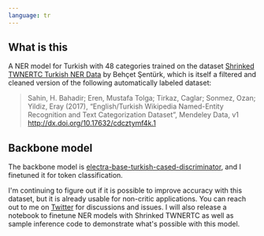 ```yaml
---
language: tr
---
```


## What is this

A NER model for Turkish with 48 categories trained on the dataset [Shrinked TWNERTC Turkish NER Data](https://www.kaggle.com/behcetsenturk/shrinked-twnertc-turkish-ner-data-by-kuzgunlar) by Behçet Şentürk, which is itself a filtered and cleaned version of the following automatically labeled dataset:

> Sahin, H. Bahadir; Eren, Mustafa Tolga; Tirkaz, Caglar; Sonmez, Ozan; Yildiz, Eray (2017), “English/Turkish Wikipedia Named-Entity Recognition and Text Categorization Dataset”, Mendeley Data, v1 http://dx.doi.org/10.17632/cdcztymf4k.1

## Backbone model

The backbone model is [electra-base-turkish-cased-discriminator](https://huggingface.co/dbmdz/electra-base-turkish-cased-discriminator), and I finetuned it for token classification.

I'm continuing to figure out if it is possible to improve accuracy with this dataset, but it is already usable for non-critic applications. You can reach out to me on [Twitter](https://twitter.com/myusufsarigoz) for discussions and issues. 
I will also release a notebook to finetune NER models with Shrinked TWNERTC as well as sample inference code to demonstrate what's possible with this model.

